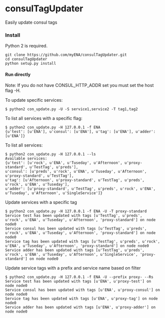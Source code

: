 # consulTagUpdater
Easily update consul tags


### Install
Python 2 is required.
```
git clone https://github.com/myENA/consulTagUpdater.git
cd consulTagUpdater
python setup.py install
```
#### Run directly

Note: If you do not have CONSUL_HTTP_ADDR set you must set the host flag -H.

To update specific services:
```
$ python2 con_update.py -U -S service1,service2 -T tag1,tag2
```
To list all services with a specific flag:
```
$ python2 con_update.py -H 127.0.0.1 -f ENA
{u'test': [u'ENA'], u'consul': [u'ENA'], u'tag': [u'ENA'], u'adder': [u'ENA']}
```
To list all services:
```
$ python2 con_update.py -H 127.0.0.1 --ls
Available services:
{u'test': [u'rock', u'ENA', u'Tuseday', u'Afternoon', u'proxy-standard', u'TestTag', u'preds'],
u'consul': [u'preds', u'rock', u'ENA', u'Tuseday', u'Afternoon', u'proxy-standard', u'TestTag'],
u'tag': [u'Afternoon', u'proxy-standard', u'TestTag', u'preds', u'rock', u'ENA', u'Tuseday'],
u'adder': [u'proxy-standard', u'TestTag', u'preds', u'rock', u'ENA', u'Tuseday', u'Afternoon', u'SingleService']}
```

Update services with a specific tag
```
$ python2 con_update.py -H 127.0.0.1 -f ENA -U -T proxy-standard
Service test has been updated with tags [u'TestTag', u'preds', u'rock', u'ENA', u'Tuseday', u'Afternoon', 'proxy-standard'] on node node0
Service consul has been updated with tags [u'TestTag', u'preds', u'rock', u'ENA', u'Tuseday', u'Afternoon', 'proxy-standard'] on node node0
Service tag has been updated with tags [u'TestTag', u'preds', u'rock', u'ENA', u'Tuseday', u'Afternoon', 'proxy-standard'] on node node0
Service adder has been updated with tags [u'TestTag', u'preds', u'rock', u'ENA', u'Tuseday', u'Afternoon', u'SingleService', 'proxy-standard'] on node node0
```

Update service tags with a prefix and service name based on filter
```
$ python2 con_update.py -H 127.0.0.1 -f ENA -U --prefix proxy- --Rs
Service test has been updated with tags [u'ENA', u'proxy-test'] on node node0
Service consul has been updated with tags [u'ENA', u'proxy-consul'] on node node0
Service tag has been updated with tags [u'ENA', u'proxy-tag'] on node node0
Service adder has been updated with tags [u'ENA', u'proxy-adder'] on node node0
```